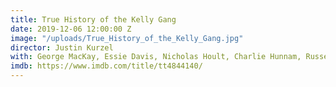 ```yaml
---
title: True History of the Kelly Gang
date: 2019-12-06 12:00:00 Z
image: "/uploads/True_History_of_the_Kelly_Gang.jpg"
director: Justin Kurzel
with: George MacKay, Essie Davis, Nicholas Hoult, Charlie Hunnam, Russell Crowe
imdb: https://www.imdb.com/title/tt4844140/
---
```


